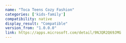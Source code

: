 ```yaml
---
name: "Toca Teens Cozy Fashion"
categories: ['kids-family']
compatibility: native
display_result: "Compatible"
version_from: "1.0.0.0"
link: https://apps.microsoft.com/detail/9NJQR2Q69JMG
---
```

